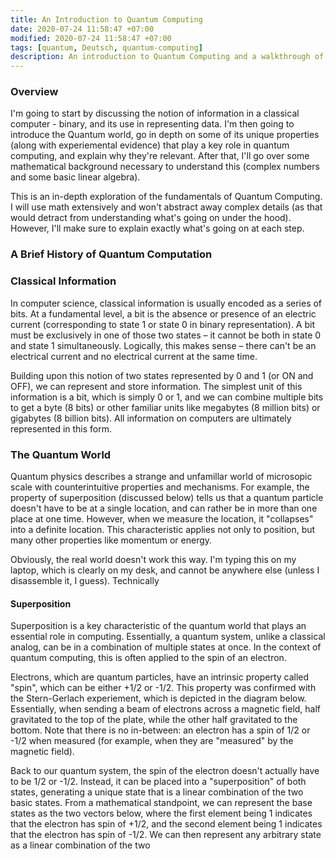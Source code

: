 ```yaml
---
title: An Introduction to Quantum Computing
date: 2020-07-24 11:58:47 +07:00
modified: 2020-07-24 11:58:47 +07:00
tags: [quantum, Deutsch, quantum-computing]
description: An introduction to Quantum Computing and a walkthrough of Deutsch's algorithm
---
```


### Overview

I'm going to start by discussing the notion of information in a classical computer - binary, and its use in representing data. I'm then going to introduce the Quantum world, go in depth on some of its unique properties (along with experiemental evidence)  that play a key role in quantum computing, and explain why they're relevant. After that, I'll go over some mathematical background necessary to understand this (complex numbers and some basic linear algebra).

This is an in-depth exploration of the fundamentals of Quantum Computing. I will use math extensively and won't abstract away complex details (as that would detract from understanding what's going on under the hood). However, I'll make sure to explain exactly what's going on at each step.

### A Brief History of Quantum Computation

### Classical Information

In computer science, classical information is usually encoded as a series of bits. At a fundamental level, a bit is the absence or presence of an electric current (corresponding to state 1 or state 0 in binary representation). A bit must be exclusively in one of those two states – it cannot be both in state 0 and state 1 simultaneously. Logically, this makes sense – there can't be an electrical current and no electrical current at the same time.

Building upon this notion of two states represented by 0 and 1 (or ON and OFF), we can represent and store information. The simplest unit of this information is a bit, which is simply 0 or 1, and we can combine multiple bits to get a byte (8 bits) or other familiar units like megabytes (8 million bits) or gigabytes (8 billion bits). All information on computers are ultimately represented in this form.

### The Quantum World

Quantum physics describes a strange and unfamillar world of microsopic scale with counterintuitive properties and mechanisms. For example, the property of superposition (discussed below) tells us that a quantum particle doesn't have to be at a single location, and can rather be in more than one place at one time. However, when we measure the location, it "collapses" into a definite location. This characteristic applies not only to position, but many other properties like momentum or energy. 

Obviously, the real world doesn't work this way. I'm typing this on my laptop, which is clearly on my desk, and cannot be anywhere else (unless I disassemble it, I guess). Technically 

#### Superposition

Superposition is a key characteristic of the quantum world that plays an essential role in computing. Essentially, a quantum system, unlike a classical analog, can be in a combination of multiple states at once. In the context of quantum computing, this is often applied to the spin of an electron.

Electrons, which are quantum particles, have an intrinsic property called "spin", which can be either +1/2 or -1/2. This property was confirmed with the Stern-Gerlach experiement, which is depicted in the diagram below. Essentially, when sending a beam of electrons across a magnetic field, half gravitated to the top of the plate, while the other half gravitated to the bottom. Note that there is no in-between: an electron has a spin of 1/2 or -1/2 when measured (for example, when they are "measured" by the magnetic field). 

Back to our quantum system, the spin of the electron doesn't actually have to be 1/2 or -1/2. Instead, it can be placed into a "superposition" of both states, generating a unique state that is a linear combination of the two basic states. From a mathematical standpoint, we can represent the base states as the two vectors below, where the first element being 1 indicates that the electron has spin of +1/2, and the second element being 1 indicates that the electron has spin of -1/2. We can then represent any arbitrary state as a linear combination of the two
